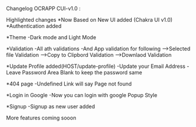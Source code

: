 Changelog OCRAPP CUI-v1.0 :

Highlighted changes
*Now Based on New UI added (Chakra UI v1.0)
*Authentication added

*Theme
-Dark mode and Light Mode

*Validation
-All ath validations
-And App validation for following
-->Selected file Validation
-->Copy to Clipbord Validation
-->Downlaod Validation

*Update Profile added(HOST/update-profile)
-Update your Email Address
-Leave Password Area Blank to keep the password same 

*404 page
-Undefined Link will say Page not found

*Login in Google 
-Now you can login with google Popup Style
 
*Signup
-Signup as new user added


More features coming sooon
